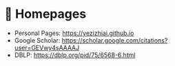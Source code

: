 # 📎 Homepages
- Personal Pages: https://yezizhiai.github.io
- Google Scholar: https://scholar.google.com/citations?user=GEVwy4sAAAAJ
- DBLP: https://dblp.org/pid/75/6568-6.html
